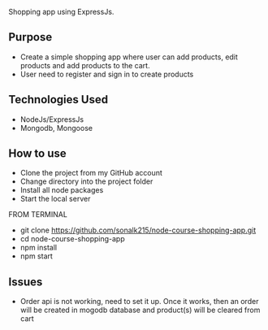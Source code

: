 Shopping app using ExpressJs.

## **Purpose**

* Create a simple shopping app where user can add products, edit products and add products to the cart.
* User need to register and sign in to create products

## **Technologies Used**
* NodeJs/ExpressJs
* Mongodb, Mongoose


## **How to use**
* Clone the project from my GitHub account
* Change directory into the project folder
* Install all node packages
* Start the local server

FROM TERMINAL
* git clone https://github.com/sonalk215/node-course-shopping-app.git
* cd node-course-shopping-app
* npm install
* npm start


## **Issues**
* Order api is not working, need to set it up. Once it works, then an order will be created in mogodb database and product(s) will be cleared from cart

